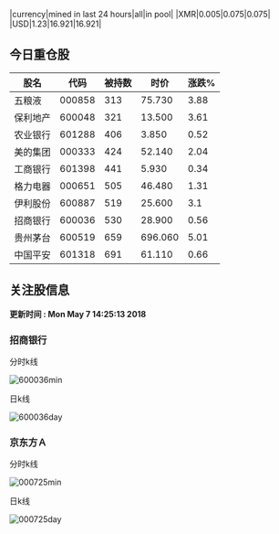|currency|mined in last 24 hours|all|in pool|
|XMR|0.005|0.075|0.075|
|USD|1.23|16.921|16.921|

## 今日重仓股 

|股名|代码|被持数|时价|涨跌%|
|---|---|---|---|---|
|五粮液|000858|313|75.730|3.88|
|保利地产|600048|321|13.500|3.61|
|农业银行|601288|406|3.850|0.52|
|美的集团|000333|424|52.140|2.04|
|工商银行|601398|441|5.930|0.34|
|格力电器|000651|505|46.480|1.31|
|伊利股份|600887|519|25.600|3.1|
|招商银行|600036|530|28.900|0.56|
|贵州茅台|600519|659|696.060|5.01|
|中国平安|601318|691|61.110|0.66|

## 关注股信息
**更新时间 : Mon May  7 14:25:13 2018**
### 招商银行 
分时k线

![600036min](http://image.sinajs.cn/newchart/min/n/sh600036.gif)

日k线

![600036day](http://image.sinajs.cn/newchart/daily/n/sh600036.gif)

### 京东方Ａ 
分时k线

![000725min](http://image.sinajs.cn/newchart/min/n/sz000725.gif)

日k线

![000725day](http://image.sinajs.cn/newchart/daily/n/sz000725.gif)
